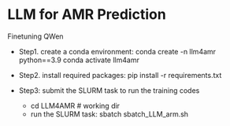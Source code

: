 # LLM for AMR Prediction
Finetuning QWen
- Step1. create a conda environment: 
    conda create -n llm4amr python==3.9
    conda activate llm4amr

- Step2. install required packages: 
    pip install -r requirements.txt

- Step3: submit the SLURM task to run the training codes
    - cd LLM4AMR # working dir
    - run the SLURM task:
        sbatch sbatch_LLM_arm.sh

